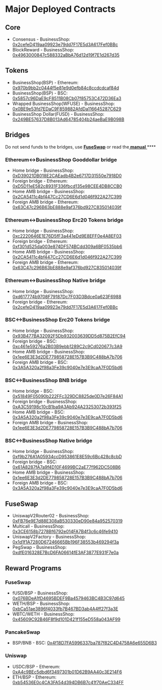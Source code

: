 # Major Deployed Contracts

## Core

* Consensus - BusinessShop: [0x2cefeD419aa09923e79dd7F17E5d3A617Fef0BBc](https://bspexplorer.com/address/0x2cefeD419aa09923e79dd7F17E5d3A617Fef0BBc) 
* BlockReward - BusinessShop: [0x4963000847c588332aBbA76d12d19f7E1d267d35](https://bspexplorer.com/address/0x4963000847c588332aBbA76d12d19f7E1d267d35)

## Tokens

* BusinessShop\(BSP\) - Ethereum: [0x970b9bb2c0444f5e81e9d0efb84c8ccdcdcaf84d](https://etherscan.io/token/0x970b9bb2c0444f5e81e9d0efb84c8ccdcdcaf84d)
* BusinessShop\(BSP\) - BSC: [0x5857c96DaE9cF8511B08Cb07f85753C472D36Ea3](https://bscscan.com/token/0x5857c96dae9cf8511b08cb07f85753c472d36ea3)
* Wrapped BusinessShop\(WFUSE\) - BusinessShop: [0x0BE9e53fd7EDaC9F859882AfdDa116645287C629](https://bspexplorer.com/address/0x0BE9e53fd7EDaC9F859882AfdDa116645287C629)
* BusinessShop Dollar\(FUSD\) - BusinessShop: [0x249BE57637D8B013Ad64785404b24aeBaE9B098B](https://bspexplorer.com/address/0x249BE57637D8B013Ad64785404b24aeBaE9B098B)

## Bridges

Do not send funds to the bridges, use [**FuseSwap**](https://fuseswap.com) or read the[ **manual** ](https://app.gitbook.com/@fuse-1/s/fuse-dev-docs/bridges/bridges)\*\*\*\*

### Ethereum&lt;-&gt;BusinessShop Gooddollar bridge

* Home bridge - BusinessShop: [0xD39021DB018E2CAEadb4B2e6717D31550e7918D0](https://bspexplorer.com/address/0xD39021DB018E2CAEadb4B2e6717D31550e7918D0/transactions)
* Foreign bridge - Ethereum: [0xD5D11eE582c8931F336fbcd135e98CEE4DB8CCB0](https://etherscan.io/address/0xD5D11eE582c8931F336fbcd135e98CEE4DB8CCB0)
* Home AMB bridge - BusinessShop: [0x2CA5411c4bf447Cc27CD6E6d1d046f922A27C399](https://bspexplorer.com/address/0x2CA5411c4bf447Cc27CD6E6d1d046f922A27C399/transactions)
* Foreign AMB bridge - Ethereum: [0x63C47c296B63bE888e9af376bd927C835014039f](https://etherscan.io/address/0x63C47c296B63bE888e9af376bd927C835014039f)

### Ethereum&lt;-&gt;BusinessShop Erc20 Tokens bridge

* Home bridge - BusinessShop: [0xc2220646E1E76D5fF3a441eDd9E8EFF0e4A8EF03](https://bspexplorer.com/address/0xc2220646E1E76D5fF3a441eDd9E8EFF0e4A8EF03)
* Foreign bridge - Ethereum: [0xf301d525da003e874DF574BCdd309a6BF0535bb6](https://etherscan.io/address/0xf301d525da003e874DF574BCdd309a6BF0535bb6)
* Home AMB bridge - BusinessShop: [0x2CA5411c4bf447Cc27CD6E6d1d046f922A27C399](https://bspexplorer.com/address/0x2CA5411c4bf447Cc27CD6E6d1d046f922A27C399/transactions)
* Foreign AMB bridge - Ethereum: [0x63C47c296B63bE888e9af376bd927C835014039f](https://etherscan.io/address/0x63C47c296B63bE888e9af376bd927C835014039f)

### Ethereum&lt;-&gt;BusinessShop Native bridge

* Home bridge - BusinessShop: [0xd617774b9708F79187Dc7F03D3Bdce0a623F6988](https://bspexplorer.com/address/0xd617774b9708F79187Dc7F03D3Bdce0a623F6988/transactions)
* Foreign bridge - Ethereum: [0x2cefeD419aa09923e79dd7F17E5d3A617Fef0BBc](https://etherscan.io/address/0x2cefeD419aa09923e79dd7F17E5d3A617Fef0BBc)

### BSC&lt;-&gt;BusinessShop Erc20 Tokens bridge

* Home bridge - BusinessShop: [0x93B477BA32092F5Db932003639DD5d875B2EfC94](https://bspexplorer.com/address/0x93B477BA32092F5Db932003639DD5d875B2EfC94/transactions)
* Foreign bridge - BSC: [0xc461e59276a2B03B9ebb1289C2c9Cd020677c3A9](https://bscscan.com/address/0xc461e59276a2B03B9ebb1289C2c9Cd020677c3A9)
* Home AMB bridge - BusinessShop: [0x1ee6E3E3d2DE779858728E157B3B9C488bA7b706](https://bspexplorer.com/address/0x1ee6E3E3d2DE779858728E157B3B9C488bA7b706/transactions)
* Foreign AMB bridge - BSC: [0x3A5A320a2f98a3Fe39c9040e7e3E9caA7F0D5bd6](https://bscscan.com/address/0x3A5A320a2f98a3Fe39c9040e7e3E9caA7F0D5bd6)

### BSC&lt;-&gt;BusinessShop BNB bridge

* Home bridge - BSC: [0x51849F05090b222FFc329DC8825de0D7e26F84A1](https://bscscan.com/address/0x51849F05090b222FFc329DC8825de0D7e26F84A1)
* Foreign bridge - BusinessShop: [0xA3C59198c10cB1ba9A3Ab924A23253072b393f25](https://bspexplorer.com/address/0xA3C59198c10cB1ba9A3Ab924A23253072b393f25)
* Home AMB bridge - BSC: [0x3A5A320a2f98a3Fe39c9040e7e3E9caA7F0D5bd6](https://bscscan.com/address/0x3A5A320a2f98a3Fe39c9040e7e3E9caA7F0D5bd6)
* Foreign AMB bridge - BusinessShop: [0x1ee6E3E3d2DE779858728E157B3B9C488bA7b706](https://bspexplorer.com/address/0x1ee6E3E3d2DE779858728E157B3B9C488bA7b706)

### BSC&lt;-&gt;BusinessShop Native bridge

* Home bridge - BusinessShop: [0xf9b276A1A05934ccD953861E8E59c6Bc428c8cbD](https://bspexplorer.com/address/0xf9b276A1A05934ccD953861E8E59c6Bc428c8cbD/transactions)
* Foreign bridge - BSC: [0x61A8287fA7a9f4D10F4699BC2aE77f962DC508B6](https://bscscan.com/address/0x61A8287fA7a9f4D10F4699BC2aE77f962DC508B6)
* Home AMB bridge - BusinessShop: [0x1ee6E3E3d2DE779858728E157B3B9C488bA7b706](https://bspexplorer.com/address/0x1ee6E3E3d2DE779858728E157B3B9C488bA7b706)
* Foreign AMB bridge - BSC: [0x3A5A320a2f98a3Fe39c9040e7e3E9caA7F0D5bd6](https://bscscan.com/address/0x3A5A320a2f98a3Fe39c9040e7e3E9caA7F0D5bd6)

## FuseSwap

* UniswapV2Router02 - BusinessShop: [0xFB76e9E7d88E308aB530330eD90e84a952570319](https://bspexplorer.com/address/0xFB76e9E7d88E308aB530330eD90e84a952570319)
* Multicall - BusinessShop: [0x3CE6158b7278Bf6792e014FA7B4f3c6c46fe9410](https://bspexplorer.com/address/0x3CE6158b7278Bf6792e014FA7B4f3c6c46fe9410)
* UniswapV2Factory - BusinessShop: [0x1d1f1A7280D67246665Bb196F38553b469294f3a](https://bspexplorer.com/address/0x1d1f1A7280D67246665Bb196F38553b469294f3a)
* PegSwap - BusinessShop: [0xdfE016328E7BcD6FA06614fE3AF3877E931F7e0a](https://bspexplorer.com/address/0xdfE016328E7BcD6FA06614fE3AF3877E931F7e0a)

## Reward Programs

### FuseSwap

* fUSD/BSP - BusinessShop: [0x076BDeA1fD4695BDEF9Ba4579463BC4B3C97d645](https://bspexplorer.com/address/0x076BDeA1fD4695BDEF9Ba4579463BC4B3C97d645)
* WETH/BSP - BusinessShop: [0xbCa51ae3896f4033fb7B467BD3ab4A4ff27f3a3E](https://bspexplorer.com/address/0xbCa51ae3896f4033fb7B467BD3ab4A4ff27f3a3E)
* WBTC/WETH - BusinessShop: [0x45609C92B46F8f9d101D421f155eD558a043AF99](https://bspexplorer.com/address/0x45609C92B46F8f9d101D421f155eD558a043AF99)

### PancakeSwap

* BSP/BNB - BSC: [0x4f18D7FA5996337ba787f82C4D4758A6e655D6B3](https://bscscan.com/address/0x4f18D7FA5996337ba787f82C4D4758A6e655D6B3)

### Uniswap

* USDC/BSP - Ethereum: [0xA4c9BEc5dbd6f3497301b01D62B9AA40c3E214F6](https://etherscan.io/address/0xA4c9BEc5dbd6f3497301b01D62B9AA40c3E214F6)
* ETH/BSP - Ethereum: [0xb54536E0c4CA3FA54d394DB6B7c41f70AeC334FF](https://etherscan.io/address/0xb54536E0c4CA3FA54d394DB6B7c41f70AeC334FF)





